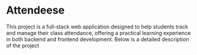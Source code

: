 # Attendeese
This project is a full-stack web application designed to help students track and manage their class attendance, offering a practical learning experience in both backend and frontend development. Below is a detailed description of the project
